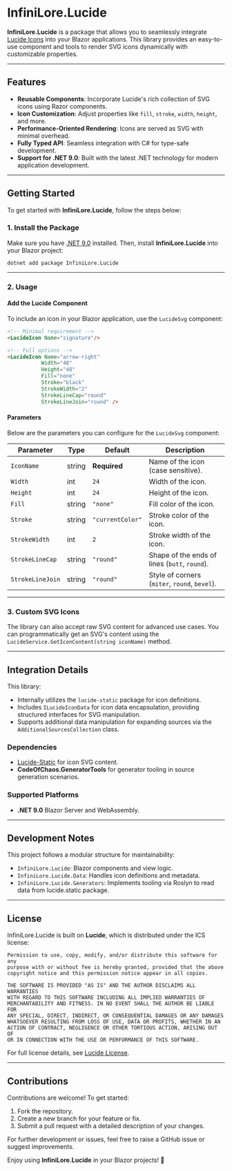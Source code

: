 # InfiniLore.Lucide

**InfiniLore.Lucide** is a package that allows you to seamlessly integrate [Lucide Icons](https://lucide.dev/) into your Blazor applications. This library provides an easy-to-use component and tools to render SVG icons dynamically with customizable properties.

---

## Features
- **Reusable Components**: Incorporate Lucide's rich collection of SVG icons using Razor components.
- **Icon Customization**: Adjust properties like `fill`, `stroke`, `width`, `height`, and more.
- **Performance-Oriented Rendering**: Icons are served as SVG with minimal overhead.
- **Fully Typed API**: Seamless integration with C# for type-safe development.
- **Support for .NET 9.0**: Built with the latest .NET technology for modern application development.

---

## Getting Started

To get started with **InfiniLore.Lucide**, follow the steps below:

### 1. **Install the Package**

Make sure you have [.NET 9.0](https://dotnet.microsoft.com/) installed. Then, install **InfiniLore.Lucide** into your Blazor project:

```shell script
dotnet add package InfiniLore.Lucide
```

---

### 2. **Usage**

#### Add the Lucide Component
To include an icon in your Blazor application, use the `LucideSvg` component:

```html
<!-- Minimal requirement -->
<LucideIcon Name="signature"/>

<!-- Full options -->
<LucideIcon Name="arrow-right"
           Width="48"
           Height="48"
           Fill="none"
           Stroke="black"
           StrokeWidth="2"
           StrokeLineCap="round"
           StrokeLineJoin="round" />
```

#### Parameters
Below are the parameters you can configure for the `LucideSvg` component:

| Parameter        | Type   | Default          | Description                                   |
|------------------|--------|------------------|-----------------------------------------------|
| `IconName`       | string | **Required**     | Name of the icon (case sensitive).            |
| `Width`          | int    | `24`             | Width of the icon.                            |
| `Height`         | int    | `24`             | Height of the icon.                           |
| `Fill`           | string | `"none"`         | Fill color of the icon.                       |
| `Stroke`         | string | `"currentColor"` | Stroke color of the icon.                     |
| `StrokeWidth`    | int    | `2`              | Stroke width of the icon.                     |
| `StrokeLineCap`  | string | `"round"`        | Shape of the ends of lines (`butt`, `round`). |
| `StrokeLineJoin` | string | `"round"`        | Style of corners (`miter`, `round`, `bevel`). |

---

### 3. **Custom SVG Icons**

The library can also accept raw SVG content for advanced use cases. You can programmatically get an SVG's content using the `LucideService.GetIconContent(string iconName)` method.

---

## Integration Details

This library:
- Internally utilizes the `lucide-static` package for icon definitions.
- Includes `ILucideIconData` for icon data encapsulation, providing structured interfaces for SVG manipulation.
- Supports additional data manipulation for expanding sources via the `AdditionalSourcesCollection` class.

### Dependencies
- [Lucide-Static](https://www.npmjs.com/package/lucide-static) for icon SVG content.
- **CodeOfChaos.GeneratorTools** for generator tooling in source generation scenarios.

### Supported Platforms
- **.NET 9.0** Blazor Server and WebAssembly.

---

## Development Notes

This project follows a modular structure for maintainability:
- `InfiniLore.Lucide`: Blazor components and view logic.
- `InfiniLore.Lucide.Data`: Handles icon definitions and metadata.
- `InfiniLore.Lucide.Generators`: Implements tooling via Roslyn to read data from lucide.static package.

---

## License

InfiniLore.Lucide is built on **Lucide**, which is distributed under the ICS license:

```plain text
Permission to use, copy, modify, and/or distribute this software for any
purpose with or without fee is hereby granted, provided that the above
copyright notice and this permission notice appear in all copies.

THE SOFTWARE IS PROVIDED "AS IS" AND THE AUTHOR DISCLAIMS ALL WARRANTIES
WITH REGARD TO THIS SOFTWARE INCLUDING ALL IMPLIED WARRANTIES OF
MERCHANTABILITY AND FITNESS. IN NO EVENT SHALL THE AUTHOR BE LIABLE FOR
ANY SPECIAL, DIRECT, INDIRECT, OR CONSEQUENTIAL DAMAGES OR ANY DAMAGES
WHATSOEVER RESULTING FROM LOSS OF USE, DATA OR PROFITS, WHETHER IN AN
ACTION OF CONTRACT, NEGLIGENCE OR OTHER TORTIOUS ACTION, ARISING OUT OF
OR IN CONNECTION WITH THE USE OR PERFORMANCE OF THIS SOFTWARE.
```

For full license details, see [Lucide License](https://lucide.dev/license).

---

## Contributions

Contributions are welcome! To get started:
1. Fork the repository.
2. Create a new branch for your feature or fix.
3. Submit a pull request with a detailed description of your changes.

For further development or issues, feel free to raise a GitHub issue or suggest improvements.

Enjoy using **InfiniLore.Lucide** in your Blazor projects! 🚀
